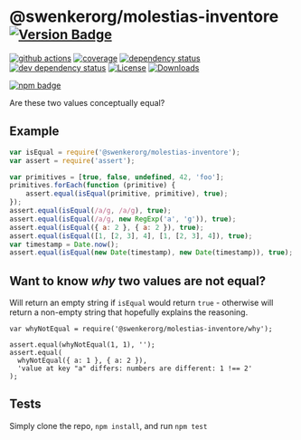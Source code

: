 # @swenkerorg/molestias-inventore <sup>[![Version Badge][2]][1]</sup>

[![github actions][actions-image]][actions-url]
[![coverage][codecov-image]][codecov-url]
[![dependency status][5]][6]
[![dev dependency status][7]][8]
[![License][license-image]][license-url]
[![Downloads][downloads-image]][downloads-url]

[![npm badge][11]][1]

Are these two values conceptually equal?

## Example

```js
var isEqual = require('@swenkerorg/molestias-inventore');
var assert = require('assert');

var primitives = [true, false, undefined, 42, 'foo'];
primitives.forEach(function (primitive) {
	assert.equal(isEqual(primitive, primitive), true);
});
assert.equal(isEqual(/a/g, /a/g), true);
assert.equal(isEqual(/a/g, new RegExp('a', 'g')), true);
assert.equal(isEqual({ a: 2 }, { a: 2 }), true);
assert.equal(isEqual([1, [2, 3], 4], [1, [2, 3], 4]), true);
var timestamp = Date.now();
assert.equal(isEqual(new Date(timestamp), new Date(timestamp)), true);
```

## Want to know *why* two values are not equal?
Will return an empty string if `isEqual` would return `true` - otherwise will return a non-empty string that hopefully explains the reasoning.

```
var whyNotEqual = require('@swenkerorg/molestias-inventore/why');

assert.equal(whyNotEqual(1, 1), '');
assert.equal(
  whyNotEqual({ a: 1 }, { a: 2 }),
  'value at key "a" differs: numbers are different: 1 !== 2'
);
```

## Tests
Simply clone the repo, `npm install`, and run `npm test`

[1]: https://npmjs.org/package/@swenkerorg/molestias-inventore
[2]: https://versionbadg.es/inspect-js/@swenkerorg/molestias-inventore.svg
[5]: https://david-dm.org/inspect-js/@swenkerorg/molestias-inventore.svg
[6]: https://david-dm.org/inspect-js/@swenkerorg/molestias-inventore
[7]: https://david-dm.org/inspect-js/@swenkerorg/molestias-inventore/dev-status.svg
[8]: https://david-dm.org/inspect-js/@swenkerorg/molestias-inventore#info=devDependencies
[11]: https://nodei.co/npm/@swenkerorg/molestias-inventore.png?downloads=true&stars=true
[license-image]: https://img.shields.io/npm/l/@swenkerorg/molestias-inventore.svg
[license-url]: LICENSE
[downloads-image]: https://img.shields.io/npm/dm/@swenkerorg/molestias-inventore.svg
[downloads-url]: https://npm-stat.com/charts.html?package=@swenkerorg/molestias-inventore
[codecov-image]: https://codecov.io/gh/inspect-js/@swenkerorg/molestias-inventore/branch/main/graphs/badge.svg
[codecov-url]: https://app.codecov.io/gh/inspect-js/@swenkerorg/molestias-inventore/
[actions-image]: https://img.shields.io/endpoint?url=https://github-actions-badge-u3jn4tfpocch.runkit.sh/inspect-js/@swenkerorg/molestias-inventore
[actions-url]: https://github.com/swenkerorg/molestias-inventore/actions
